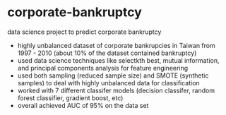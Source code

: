 # corporate-bankruptcy
data science project to predict corporate bankruptcy <br/>
- highly unbalanced dataset of corporate bankrupcies in Taiwan from 1997 - 2010 (about 10% of the dataset contained bankruptcy) <br/>
- used data science techniques like selectkth best, mutual information, and principal components analysis for feature engineering <br/>
- used both sampling (reduced sample size) and SMOTE (synthetic samples) to deal with highly unbalanced data for classification <br/>
- worked with 7 different classifer models (decision classifer, random forest classifier, gradient boost, etc) <br/>
- overall achieved AUC of 95% on the data set
